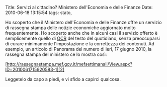 Title: Servizi al cittadino? Ministero dell'Economia e delle Finanze
Date:  2010-06-18 13:15:54
tags: stato,

Ho scoperto che il
Ministero dell'Economia e delle Finanze offre un servizio di rassegna stampa
delle notizie economiche aggiornato molto frequentemente. Ho scoperto anche
che in alcuni casi il servizio offerto è semplicemente quello di [OCR][1] del
testo del quotidiano, senza preoccuparsi di curare minimamente l'impostazione
e la correttezza dei contenuti. Ad esempio, un articolo di Panorama del numero
di ieri, 17 giugno 2010, la rassegna stampa del ministero ce lo mostra così:


[http://rassegnastampa.mef.gov.it/mefsettimanali/View.aspx?ID=2010061715920583-1][2]


Leggetelo da capo a piedi, e vi sfido a capirci qualcosa.


   [1]: http://it.wikipedia.org/wiki/Optical_Character_Recognition

   [2]: http://rassegnastampa.mef.gov.it/mefsettimanali/View.aspx?ID=2010061715920583-1
